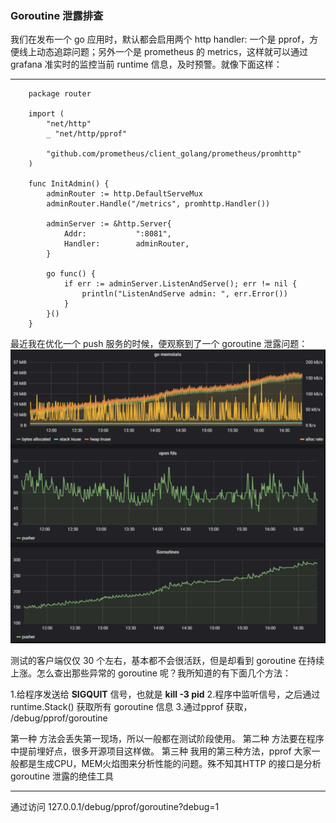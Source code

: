 ### Goroutine 泄露排查

我们在发布一个 go 应用时，默认都会启用两个 http handler: 一个是 pprof，方便线上动态追踪问题；另外一个是 prometheus 的 metrics，这样就可以通过 grafana 准实时的监控当前 runtime 信息，及时预警。就像下面这样：
***
```
    package router

    import (
    	"net/http"
    	_ "net/http/pprof"

    	"github.com/prometheus/client_golang/prometheus/promhttp"
    )

    func InitAdmin() {
    	adminRouter := http.DefaultServeMux
    	adminRouter.Handle("/metrics", promhttp.Handler())

        adminServer := &http.Server{
    		Addr:           ":8081",
    		Handler:        adminRouter,
    	}

    	go func() {
    		if err := adminServer.ListenAndServe(); err != nil {
    			println("ListenAndServe admin: ", err.Error())
    		}
    	}()
    }
```


最近我在优化一个 push 服务的时候，便观察到了一个 goroutine 泄露问题：
![](img/img1.png)

测试的客户端仅仅 30 个左右，基本都不会很活跃，但是却看到 goroutine 在持续上涨。怎么查出那些异常的 goroutine 呢？我所知道的有下面几个方法：

1.给程序发送给 **SIGQUIT** 信号，也就是 **kill -3 pid**
2.程序中监听信号，之后通过 runtime.Stack() 获取所有 goroutine 信息
3.通过pprof 获取， /debug/pprof/goroutine

第一种 方法会丢失第一现场，所以一般都在测试阶段使用。
第二种 方法要在程序中提前埋好点，很多开源项目这样做。
第三种 我用的第三种方法，pprof 大家一般都是生成CPU，MEM火焰图来分析性能的问题。殊不知其HTTP
的接口是分析 goroutine 泄露的绝佳工具

***
通过访问 127.0.0.1/debug/pprof/goroutine?debug=1

